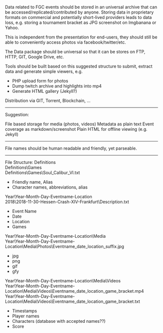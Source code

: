 Data related to FGC events should be stored in an universal archive that can be accessed/replicated/contributed by anyone. Storing data in proprietary formats on commercial and potentially short-lived providers leads to data loss, e.g. storing a tournament bracket as JPG screenshot on Imgbanana or Yahoo.

This is independent from the presentation for end-users, they should still be able to conveniently access photos via facebook/twitter/etc.

The Data package should be universal so that it can be stores on FTP, HTTP, GIT, Google Drive, etc.

Tools should be built based on this suggested structure to submit, extract data and generate simple viewers, e.g.
- PHP upload form for photos
- Dump twitch archive and highlights into mp4
- Generate HTML gallery (Jekyll?)

Distribution via GIT, Torrent, Blockchain, ...

---
Suggestion:

File based storage for media (photos, videos)
Metadata as plain text
Event coverage as markdown/screenshot
Plain HTML for offline viewing (e.g. Jekyll)



---
File names should be human readable and friendly, yet parseable. 

---

File Structure:
Definitions\
 Definitions\Games\
Definitions\Games\Soul_Calibur_VI.txt
- Friendly name, Alias
- Character names, abbreviations, alias

Year\Year-Month-Day-Eventname-Location\
2018\2018-11-30-Hessen-Crash-XIV-Frankfurt\Description.txt
- Event Name
- Date
- Location
- Games

Year\Year-Month-Day-Eventname-Location\Media\
Year\Year-Month-Day-Eventname-Location\Media\Photos\Eventname_date_location_suffix.jpg
- jpg
- png
- gif
- gfy

Year\Year-Month-Day-Eventname-Location\Media\Videos\
Year\Year-Month-Day-Eventname-Location\Media\Videos\Eventname_date_location_game_bracket.mp4
Year\Year-Month-Day-Eventname-Location\Media\Videos\Eventname_date_location_game_bracket.txt
- Timestamps
- Player names
- Characters (database with accepted names??)
- Score
